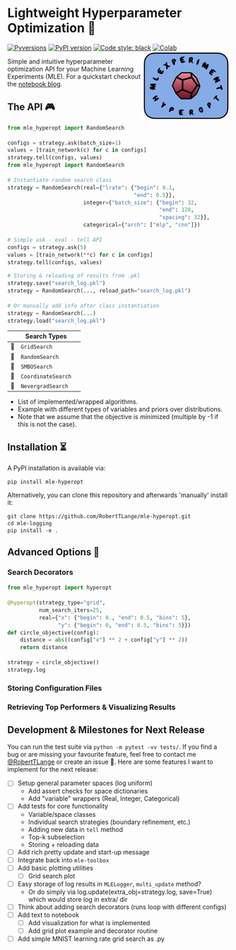 # Lightweight Hyperparameter Optimization 🚀
[![Pyversions](https://img.shields.io/pypi/pyversions/mle-hyperopt.svg?style=flat-square)](https://pypi.python.org/pypi/mle-hyperopt)
[![PyPI version](https://badge.fury.io/py/mle-hyperopt.svg)](https://badge.fury.io/py/mle-hyperopt)
[![Code style: black](https://img.shields.io/badge/code%20style-black-000000.svg)](https://github.com/psf/black)
[![Colab](https://colab.research.google.com/assets/colab-badge.svg)](https://colab.research.google.com/github/RobertTLange/mle-hyperopt/blob/main/examples/getting_started.ipynb)
<a href="docs/logo_transparent.png_2"><img src="docs/logo_transparent.png" width="200" align="right" /></a>

Simple and intuitive hyperparameter optimization API for your Machine Learning Experiments (MLE). For a quickstart checkout the [notebook blog](https://github.com/RobertTLange/mle-hyperopt/blob/main/examples/getting_started.ipynb).

## The API 🎮

```python
from mle_hyperopt import RandomSearch

configs = strategy.ask(batch_size=1)
values = [train_network(c) for c in configs]
strategy.tell(configs, values)
from mle_hyperopt import RandomSearch

# Instantiate random search class
strategy = RandomSearch(real={"lrate": {"begin": 0.1,
                                        "end": 0.5}},
                        integer={"batch_size": {"begin": 32,
                                                "end": 128,
                                                "spacing": 32}},
                        categorical={"arch": ["mlp", "cnn"]})

# Simple ask - eval - tell API
configs = strategy.ask(5)
values = [train_network(**c) for c in configs]
strategy.tell(configs, values)
```

```python
# Storing & reloading of results from .pkl
strategy.save("search_log.pkl")
strategy = RandomSearch(..., reload_path="search_log.pkl")

# Or manually add info after class instantiation
strategy = RandomSearch(...)
strategy.load("search_log.pkl")
```

|              | Search Types  |             |
| -------------|-------------- | ----------- |
| 📄  |  `GridSearch`          |                    |
| 📄  |  `RandomSearch`        |                    |
| 📄  |  `SMBOSearch`          |                    |
| 📄  |  `CoordinateSearch`    |                    |
| 📄  |  `NevergradSearch`     |                    |


- List of implemented/wrapped algorithms.
- Example with different types of variables and priors over distributions.
- Note that we assume that the objective is minimized (multiple by -1 if this is not the case).

## Installation ⏳

A PyPI installation is available via:

```
pip install mle-hyperopt
```

Alternatively, you can clone this repository and afterwards 'manually' install it:

```
git clone https://github.com/RobertTLange/mle-hyperopt.git
cd mle-logging
pip install -e .
```

## Advanced Options 🚴

### Search Decorators

```python
from mle_hyperopt import hyperopt

@hyperopt(strategy_type="grid",
          num_search_iters=25,
          real={"x": {"begin": 0., "end": 0.5, "bins": 5},
                "y": {"begin": 0, "end": 0.5, "bins": 5}})
def circle_objective(config):
    distance = abs((config["x"] ** 2 + config["y"] ** 2))
    return distance

strategy = circle_objective()
strategy.log
```

### Storing Configuration Files

### Retrieving Top Performers & Visualizing Results

## Development & Milestones for Next Release

You can run the test suite via `python -m pytest -vv tests/`. If you find a bug or are missing your favourite feature, feel free to contact me [@RobertTLange](https://twitter.com/RobertTLange) or create an issue :hugs:. Here are some features I want to implement for the next release:

- [ ] Setup general parameter spaces (log uniform)
  - Add assert checks for space dictionaries
  - Add "variable" wrappers (Real, Integer, Categorical)
- [ ] Add tests for core functionality
  - Variable/space classes
  - Individual search strategies (boundary refinement, etc.)
  - Adding new data in `tell` method
  - Top-k subselection
  - Storing + reloading data
- [ ] Add rich pretty update and start-up message
- [ ] Integrate back into `mle-toolbox`
- [ ] Add basic plotting utilities
  - [ ] Grid search plot
- [ ] Easy storage of log results in `MLELogger`, `multi_update` method?
  - Or do simply via log.update(extra_obj=strategy.log, save=True) which would store log in extra/ dir
- [ ] Think about adding search decorators (runs loop with different configs)
- [ ] Add text to notebook
  - [ ] Add visualization for what is implemented
  - [ ] Add grid plot example and decorator routine
- [ ] Add simple MNIST learning rate grid search as .py
